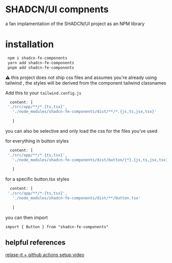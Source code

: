 # SHADCN/UI compnents
a fan implamentation of the SHADCN/UI project as an NPM library



# installation 
```bash
 npm i shadcn-fe-components
 yarn add shadcn-fe-components
 pnpm add shadcn-fe-components
```
⚠ this project does not ship css files and assumes you're already using tailwind , the styles will be derived from the component tailwind classnames

Add this to your `tailwind.config.js`
 ```js
   content: [
  './src/app/**/*.{ts,tsx}',
    './node_modules/shadcn-fe-components/dist/**/*.{js,ts,jsx,tsx}'
      
	]
 ```
you can also be selective and only load the css for the files you've used

for everything in button styles
 ```js
   content: [
  './src/app/**/*.{ts,tsx}',
    './node_modules/shadcn-fe-components/dist/button/{*}.{js,ts,jsx,tsx}'
      
	]
 ```
 for a specific button.tsx styles
 ```js
   content: [
  './src/app/**/*.{ts,tsx}',
    './node_modules/shadcn-fe-components/dist/**/button.tsx'
      
	]
 ```
you can then import
> 
```tsx
import { Button } from "shadcn-fe-components"
```

## helpful references
[relase-it + github actions setup video](https://www.youtube.com/watch?v=7pBcuT7j_A0)
